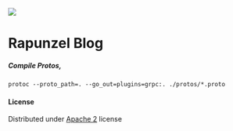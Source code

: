 ![](https://raw.githubusercontent.com/s4kibs4mi/rapunzel-blog/master/extras/rapunzel_thumb200x263.png)
# Rapunzel Blog

##### Compile Protos,
```
protoc --proto_path=. --go_out=plugins=grpc:. ./protos/*.proto
```


#### License
Distributed under [Apache 2](https://github.com/s4kibs4mi/rapunzel-blog/blob/master/LICENSE) license
